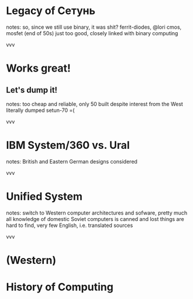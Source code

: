 # Legacy of Сетунь

notes:
so, since we still use binary, it was shit?
ferrit-diodes, @lori
cmos, mosfet (end of 50s) just too good, closely linked with binary computing

vvv

# Works great!

## Let's dump it!<!-- .element: class="fragment fade-in" data-fragment-index="1" -->

notes:
too cheap and reliable, only 50 built despite interest from the West
literally dumped
setun-70 =(

vvv

# IBM System/360 vs. Ural

notes:
British and Eastern German designs considered

vvv

# Unified System

notes:
switch to Western computer architectures and sofware, pretty much all knowledge of domestic Soviet computers is canned and lost
things are hard to find, very few English, i.e. translated sources

vvv

# (Western)<!-- .element: class="fragment fade-in" data-fragment-index="1" -->

# History of Computing

